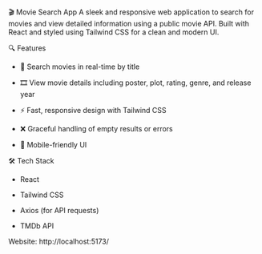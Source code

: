 🎬 Movie Search App
A sleek and responsive web application to search for movies and view detailed information using a public movie API. Built with React and styled using Tailwind CSS for a clean and modern UI.

🔍 Features
- 🔎 Search movies in real-time by title

- 🎞️ View movie details including poster, plot, rating, genre, and release year

- ⚡ Fast, responsive design with Tailwind CSS

- ❌ Graceful handling of empty results or errors

- 📱 Mobile-friendly UI

🛠️ Tech Stack

- React

- Tailwind CSS

- Axios (for API requests)

- TMDb API 

Website: http://localhost:5173/
